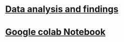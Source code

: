 # [Data analysis and findings](https://publuu.com/flip-book/396040/897264)
# [Google colab Notebook](https://colab.research.google.com/drive/18Y3JDLhB3Re70_mEumEKY_9dlzbyKrCH?usp=sharing)
